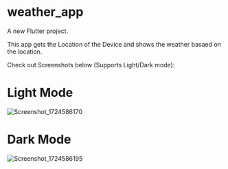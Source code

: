 # weather_app

A new Flutter project.

This app gets the Location of the Device and shows the weather basaed on the location.

Check out Screenshots below (Supports Light/Dark mode):

# Light Mode
![Screenshot_1724586170](https://github.com/user-attachments/assets/56da1ddb-8b77-4a5f-b7be-f9de0fcfad58)

# Dark Mode
![Screenshot_1724586195](https://github.com/user-attachments/assets/1308949a-b79b-4f1c-a116-2a70de92abe6)
